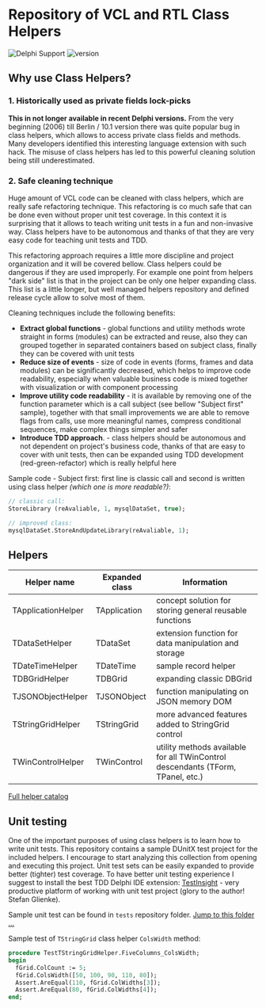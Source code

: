 # Repository of VCL and RTL Class Helpers

![ Delphi Support ](https://img.shields.io/badge/Delphi%20Support-%2010%20..%2010.3%20Rio-blue.svg)
![ version ](https://img.shields.io/badge/version-%201.2-yellow.svg)

## Why use Class Helpers?

### 1. Historically used as private fields lock-picks

**This in not longer available in recent Delphi versions.** From the very beginning (2006) till Berlin / 10.1 version there was quite popular bug in class helpers, which allows to access private class fields and methods. Many developers identified this interesting language extension with such hack. The misuse of class helpers has led to this powerful cleaning solution being still underestimated. 

### 2. Safe cleaning technique

Huge amount of VCL code can be cleaned with class helpers, which are really safe refactoring technique. This refactoring is co much safe that can be done even without proper unit test coverage. In this context it is surprising that it allows to teach writing unit tests in a fun and non-invasive way. Class helpers have to be autonomous and thanks of that they are very easy code for teaching unit tests and TDD.

This refactoring approach requires a little more discipline and project organization and it will be covered bellow. Class helpers could be dangerous if they are used improperly. For example one point from helpers "dark side" list is that in the project can be only one helper expanding class. This list is a little longer, but well managed helpers repository and defined release cycle allow to solve most of them.

Cleaning techniques include the following benefits:

- **Extract global functions** - global functions and utility methods wrote straight in forms (modules) can be extracted and reuse, also they can grouped together in separated containers based on subject class, finally they can be covered with unit tests
- **Reduce size of events** - size of code in events (forms, frames and data modules) can be significantly decreased, which helps to improve code readability, especially when valuable business code is  mixed together with visualization or with component processing
- **Improve utility code readability** - it is available by removing one of the function parameter which is a call subject (see bellow "Subject first" sample), together with that small improvements we are able to remove flags from calls, use more meaningful names, compress conditional sequences, make complex things simpler and safer
- **Introduce TDD approach**. - class helpers should be autonomous and not dependent on project's business code, thanks of that are  easy to cover with unit tests, then can be expanded using TDD development (red-green-refactor) which is really helpful here

Sample code - Subject first: first line is classic call and second is written using class helper *(which one is more readable?)*:

```pas
// classic call:
StoreLibrary (reAvaliable, 1, mysqlDataSet, true);

// improved class:
mysqlDataSet.StoreAndUpdateLibrary(reAvaliable, 1);
```

## Helpers

| Helper name | Expanded class | Information |
| --- | --- | --- |
| TApplicationHelper | TApplication | concept solution for storing general reusable functions  |
| TDataSetHelper | TDataSet | extension function for data manipulation and storage |
| TDateTimeHelper | TDateTime | sample record helper  |
| TDBGridHelper | TDBGrid | expanding classic DBGrid |
| TJSONObjectHelper | TJSONObject | function manipulating on JSON memory DOM |
| TStringGridHelper | TStringGrid | more advanced features added to StringGrid control |
| TWinControlHelper | TWinControl | utility methods available for all TWinControl descendants (TForm, TPanel, etc.)  |

[Full helper catalog](https://github.com/bogdanpolak/class-helpers/tree/master/src)


## Unit testing

One of the important purposes of using class helpers is to learn how to write unit tests. This repository contains a sample DUnitX test project for the included helpers. I encourage to start analyzing this collection from opening and executing this project. Unit test sets can be easily expanded to provide better (tighter) test coverage. To have better unit testing experience I suggest to install the best TDD Delphi IDE extension: [TestInsight](https://bitbucket.org/sglienke/testinsight/wiki/Home) - very productive platform of working with unit test project (glory to the author! Stefan Glienke).

Sample unit test can be found in `tests` repository folder. [Jump to this folder ...](https://github.com/bogdanpolak/class-helpers/tree/master/tests)

Sample test of `TStringGrid` class helper `ColsWidth` method:

```pas
procedure TestTStringGridHelper.FiveColumns_ColsWidth;
begin
  fGrid.ColCount := 5;
  fGrid.ColsWidth([50, 100, 90, 110, 80]);
  Assert.AreEqual(110, fGrid.ColWidths[3]);
  Assert.AreEqual(80, fGrid.ColWidths[4]);
end;
```
